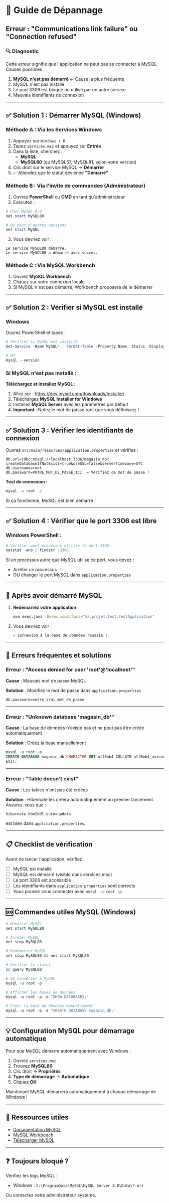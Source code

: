 # 🔧 Guide de Dépannage

## Erreur : "Communications link failure" ou "Connection refused"

### 🔍 Diagnostic

Cette erreur signifie que l'application ne peut pas se connecter à MySQL. Causes possibles :
1. **MySQL n'est pas démarré** ← Cause la plus fréquente
2. MySQL n'est pas installé
3. Le port 3306 est bloqué ou utilisé par un autre service
4. Mauvais identifiants de connexion

---

## ✅ Solution 1 : Démarrer MySQL (Windows)

### Méthode A : Via les Services Windows

1. Appuyez sur `Windows + R`
2. Tapez `services.msc` et appuyez sur **Entrée**
3. Dans la liste, cherchez :
   - **MySQL**
   - **MySQL80** (ou MySQL57, MySQL81, selon votre version)
4. Clic droit sur le service MySQL → **Démarrer**
5. ✅ Attendez que le statut devienne **"Démarré"**

### Méthode B : Via l'invite de commandes (Administrateur)

1. Ouvrez **PowerShell** ou **CMD** en tant qu'administrateur
2. Exécutez :

```powershell
# Pour MySQL 8.0
net start MySQL80

# OU pour d'autres versions
net start MySQL
```

3. Vous devriez voir :
```
Le service MySQL80 démarre.
Le service MySQL80 a démarré avec succès.
```

### Méthode C : Via MySQL Workbench

1. Ouvrez **MySQL Workbench**
2. Cliquez sur votre connexion locale
3. Si MySQL n'est pas démarré, Workbench proposera de le démarrer

---

## ✅ Solution 2 : Vérifier si MySQL est installé

### Windows

Ouvrez PowerShell et tapez :

```powershell
# Vérifier si MySQL est installé
Get-Service -Name MySQL* | Format-Table -Property Name, Status, DisplayName

# OU
mysql --version
```

### Si MySQL n'est pas installé :

**Téléchargez et installez MySQL :**
1. Allez sur : https://dev.mysql.com/downloads/installer/
2. Téléchargez **MySQL Installer for Windows**
3. Installez **MySQL Server** avec les paramètres par défaut
4. **Important** : Notez le mot de passe root que vous définissez !

---

## ✅ Solution 3 : Vérifier les identifiants de connexion

Ouvrez `src/main/resources/application.properties` et vérifiez :

```properties
db.url=jdbc:mysql://localhost:3306/magasin_db?createDatabaseIfNotExist=true&useSSL=false&serverTimezone=UTC
db.username=root
db.password=VOTRE_MOT_DE_PASSE_ICI  ← Vérifiez ce mot de passe !
```

**Test de connexion :**

```bash
mysql -u root -p
```

Si ça fonctionne, MySQL est bien démarré !

---

## ✅ Solution 4 : Vérifier que le port 3306 est libre

### Windows PowerShell :

```powershell
# Vérifier quel processus utilise le port 3306
netstat -ano | findstr :3306
```

Si un processus autre que MySQL utilise ce port, vous devez :
- Arrêter ce processus
- OU changer le port MySQL dans `application.properties`

---

## 🎯 Après avoir démarré MySQL

1. **Redémarrez votre application** :
   ```bash
   mvn exec:java -Dexec.mainClass="ma.projet.test.TestApplication"
   ```

2. Vous devriez voir :
   ```
   ✓ Connexion à la base de données réussie !
   ```

---

## 🚨 Erreurs fréquentes et solutions

### Erreur : "Access denied for user 'root'@'localhost'"

**Cause** : Mauvais mot de passe MySQL

**Solution** : Modifiez le mot de passe dans `application.properties`

```properties
db.password=votre_vrai_mot_de_passe
```

---

### Erreur : "Unknown database 'magasin_db'"

**Cause** : La base de données n'existe pas et ne peut pas être créée automatiquement

**Solution** : Créez la base manuellement

```sql
mysql -u root -p
CREATE DATABASE magasin_db CHARACTER SET utf8mb4 COLLATE utf8mb4_unicode_ci;
EXIT;
```

---

### Erreur : "Table doesn't exist"

**Cause** : Les tables n'ont pas été créées

**Solution** : Hibernate les créera automatiquement au premier lancement. Assurez-vous que :

```properties
hibernate.hbm2ddl.auto=update
```

est bien dans `application.properties`.

---

## 📋 Checklist de vérification

Avant de lancer l'application, vérifiez :

- [ ] MySQL est installé
- [ ] MySQL est démarré (visible dans services.msc)
- [ ] Le port 3306 est accessible
- [ ] Les identifiants dans `application.properties` sont corrects
- [ ] Vous pouvez vous connecter avec `mysql -u root -p`

---

## 🆘 Commandes utiles MySQL (Windows)

```powershell
# Démarrer MySQL
net start MySQL80

# Arrêter MySQL
net stop MySQL80

# Redémarrer MySQL
net stop MySQL80 && net start MySQL80

# Vérifier le statut
sc query MySQL80

# Se connecter à MySQL
mysql -u root -p

# Afficher les bases de données
mysql -u root -p -e "SHOW DATABASES;"

# Créer la base de données manuellement
mysql -u root -p -e "CREATE DATABASE magasin_db;"
```

---

## 💡 Configuration MySQL pour démarrage automatique

Pour que MySQL démarre automatiquement avec Windows :

1. Ouvrez `services.msc`
2. Trouvez **MySQL80**
3. Clic droit → **Propriétés**
4. **Type de démarrage** → **Automatique**
5. Cliquez **OK**

Maintenant MySQL démarrera automatiquement à chaque démarrage de Windows !

---

## 🔗 Ressources utiles

- [Documentation MySQL](https://dev.mysql.com/doc/)
- [MySQL Workbench](https://www.mysql.com/products/workbench/)
- [Télécharger MySQL](https://dev.mysql.com/downloads/mysql/)

---

## ❓ Toujours bloqué ?

Vérifiez les logs MySQL :
- Windows : `C:\ProgramData\MySQL\MySQL Server 8.0\Data\*.err`

Ou contactez votre administrateur système.


